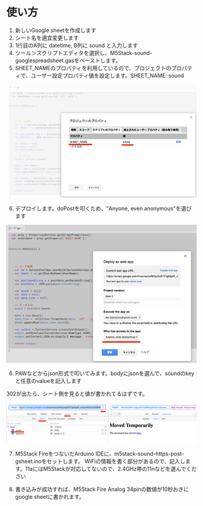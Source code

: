 # 使い方


1. 新しいGoogle sheetを作成します
2. シート名を適宜変更します
3. 1行目のA列に datetime, B列に sound と入力します
4. ツール＞スクリプトエディタを選択し、M5Stack-sound-googlespreadsheet.gasをペーストします。
5. SHEET_NAMEのプロパティを利用しているので、プロジェクトのプロパティで、ユーザー設定プロパティ値を設定します。SHEET_NAME: sound

![](images/GAS-ProjectProperty.png)

6. デプロイします。doPostを叩くため、"Anyone, even anonymous"を選びます

![](images/GAS-DeployOption.png)

6. PAWなどからjson形式で叩いてみます。bodyにjsonを選んで、soundのkeyと任意のvalueを記入します

302が出たら、シート側を見ると値が書かれてるはずです。

![](images/TestFromPaw.png)

7. M5Stack FireをつないだArduino IDEに、m5stack-sound-https-post-gsheet.inoをセットします。
WiFiの情報を書く部分があるので、記入します。11aにはM5Stackが対応してないので、2.4GHz帯の11nなどを選んでください

8. 書き込みが成功すれば、M5Stack Fire Analog 34pinの数値が10秒おきにgoogle sheetに書かれます。